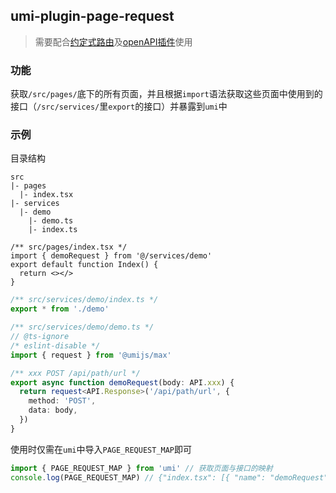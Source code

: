 ## umi-plugin-page-request

> 需要配合[约定式路由](https://umijs.org/docs/guides/routes#约定式路由)及[openAPI插件](https://pro.ant.design/zh-cn/docs/openapi/)使用

### 功能

获取`/src/pages/`底下的所有页面，并且根据`import`语法获取这些页面中使用到的接口（`/src/services/`里`export`的接口）并暴露到`umi`中

### 示例

目录结构

```
src
|- pages
  |- index.tsx
|- services
  |- demo
    |- demo.ts
    |- index.ts
```

```tsx
/** src/pages/index.tsx */
import { demoRequest } from '@/services/demo'
export default function Index() {
  return <></>
}
```

```ts
/** src/services/demo/index.ts */
export * from './demo'
```

```ts
/** src/services/demo/demo.ts */
// @ts-ignore
/* eslint-disable */
import { request } from '@umijs/max'

/** xxx POST /api/path/url */
export async function demoRequest(body: API.xxx) {
  return request<API.Response>('/api/path/url', {
    method: 'POST',
    data: body,
  })
}
```

使用时仅需在`umi`中导入`PAGE_REQUEST_MAP`即可

```ts
import { PAGE_REQUEST_MAP } from 'umi' // 获取页面与接口的映射
console.log(PAGE_REQUEST_MAP) // {"index.tsx": [{ "name": "demoRequest", "method":"POST", "url":"/api/path/url" }]}
```
